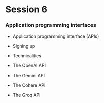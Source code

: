 # Session 6

### Application programming interfaces

- Application programming interface (APIs)

- Signing up

- Technicalities

- The OpenAI API

- The Gemini API

- The Cohere API

- The Groq API
